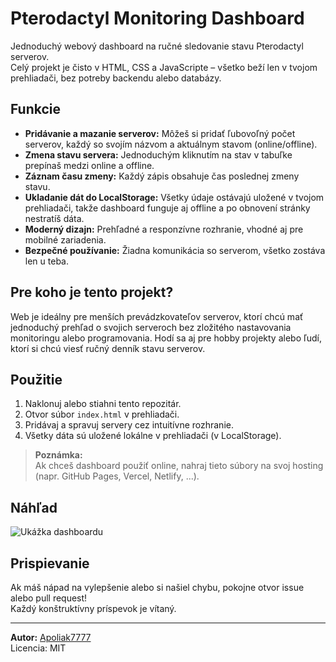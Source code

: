 # Pterodactyl Monitoring Dashboard

Jednoduchý webový dashboard na ručné sledovanie stavu Pterodactyl serverov.  
Celý projekt je čisto v HTML, CSS a JavaScripte – všetko beží len v tvojom prehliadači, bez potreby backendu alebo databázy.

## Funkcie

- **Pridávanie a mazanie serverov:** Môžeš si pridať ľubovoľný počet serverov, každý so svojím názvom a aktuálnym stavom (online/offline).
- **Zmena stavu servera:** Jednoduchým kliknutím na stav v tabuľke prepínaš medzi online a offline.
- **Záznam času zmeny:** Každý zápis obsahuje čas poslednej zmeny stavu.
- **Ukladanie dát do LocalStorage:** Všetky údaje ostávajú uložené v tvojom prehliadači, takže dashboard funguje aj offline a po obnovení stránky nestratíš dáta.
- **Moderný dizajn:** Prehľadné a responzívne rozhranie, vhodné aj pre mobilné zariadenia.
- **Bezpečné používanie:** Žiadna komunikácia so serverom, všetko zostáva len u teba.

## Pre koho je tento projekt?

Web je ideálny pre menších prevádzkovateľov serverov, ktorí chcú mať jednoduchý prehľad o svojich serveroch bez zložitého nastavovania monitoringu alebo programovania. Hodí sa aj pre hobby projekty alebo ľudí, ktorí si chcú viesť ručný denník stavu serverov.

## Použitie

1. Naklonuj alebo stiahni tento repozitár.
2. Otvor súbor `index.html` v prehliadači.
3. Pridávaj a spravuj servery cez intuitívne rozhranie.
4. Všetky dáta sú uložené lokálne v prehliadači (v LocalStorage).

> **Poznámka:**  
> Ak chceš dashboard použiť online, nahraj tieto súbory na svoj hosting (napr. GitHub Pages, Vercel, Netlify, ...).

## Náhľad

![Ukážka dashboardu](https://i.imgur.com/UZH8M7w.png)

## Prispievanie

Ak máš nápad na vylepšenie alebo si našiel chybu, pokojne otvor issue alebo pull request!  
Každý konštruktívny príspevok je vítaný.

---

**Autor:** [Apoliak7777](https://github.com/Apoliak7777)  
Licencia: MIT
